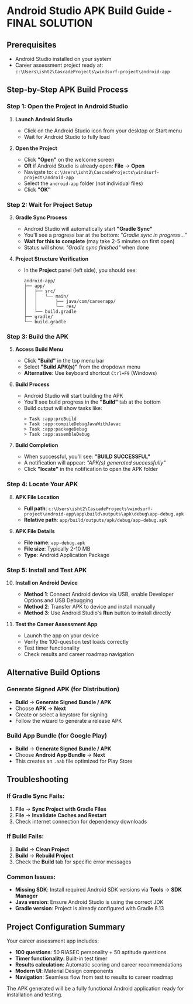 # Android Studio APK Build Guide - FINAL SOLUTION

## **Prerequisites**
- Android Studio installed on your system
- Career assessment project ready at: `c:\Users\isht2\CascadeProjects\windsurf-project\android-app`

## **Step-by-Step APK Build Process**

### **Step 1: Open the Project in Android Studio**

1. **Launch Android Studio**
   - Click on the Android Studio icon from your desktop or Start menu
   - Wait for Android Studio to fully load

2. **Open the Project**
   - Click **"Open"** on the welcome screen
   - **OR** if Android Studio is already open: **File** → **Open**
   - Navigate to: `c:\Users\isht2\CascadeProjects\windsurf-project\android-app`
   - Select the `android-app` folder (not individual files)
   - Click **"OK"**

### **Step 2: Wait for Project Setup**

3. **Gradle Sync Process**
   - Android Studio will automatically start **"Gradle Sync"**
   - You'll see a progress bar at the bottom: *"Gradle sync in progress..."*
   - **Wait for this to complete** (may take 2-5 minutes on first open)
   - Status will show: *"Gradle sync finished"* when done

4. **Project Structure Verification**
   - In the **Project** panel (left side), you should see:
     ```
     android-app/
     ├── app/
     │   ├── src/
     │   │   └── main/
     │   │       ├── java/com/careerapp/
     │   │       └── res/
     │   └── build.gradle
     ├── gradle/
     └── build.gradle
     ```

### **Step 3: Build the APK**

5. **Access Build Menu**
   - Click **"Build"** in the top menu bar
   - Select **"Build APK(s)"** from the dropdown menu
   - **Alternative**: Use keyboard shortcut `Ctrl+F9` (Windows)

6. **Build Process**
   - Android Studio will start building the APK
   - You'll see build progress in the **"Build"** tab at the bottom
   - Build output will show tasks like:
     ```
     > Task :app:preBuild
     > Task :app:compileDebugJavaWithJavac
     > Task :app:packageDebug
     > Task :app:assembleDebug
     ```

7. **Build Completion**
   - When successful, you'll see: **"BUILD SUCCESSFUL"**
   - A notification will appear: *"APK(s) generated successfully"*
   - Click **"locate"** in the notification to open the APK folder

### **Step 4: Locate Your APK**

8. **APK File Location**
   - **Full path**: `c:\Users\isht2\CascadeProjects\windsurf-project\android-app\app\build\outputs\apk\debug\app-debug.apk`
   - **Relative path**: `app/build/outputs/apk/debug/app-debug.apk`

9. **APK File Details**
   - **File name**: `app-debug.apk`
   - **File size**: Typically 2-10 MB
   - **Type**: Android Application Package

### **Step 5: Install and Test APK**

10. **Install on Android Device**
    - **Method 1**: Connect Android device via USB, enable Developer Options and USB Debugging
    - **Method 2**: Transfer APK to device and install manually
    - **Method 3**: Use Android Studio's **Run** button to install directly

11. **Test the Career Assessment App**
    - Launch the app on your device
    - Verify the 100-question test loads correctly
    - Test timer functionality
    - Check results and career roadmap navigation

## **Alternative Build Options**

### **Generate Signed APK (for Distribution)**
- **Build** → **Generate Signed Bundle / APK**
- Choose **APK** → **Next**
- Create or select a keystore for signing
- Follow the wizard to generate a release APK

### **Build App Bundle (for Google Play)**
- **Build** → **Generate Signed Bundle / APK**
- Choose **Android App Bundle** → **Next**
- This creates an `.aab` file optimized for Play Store

## **Troubleshooting**

### **If Gradle Sync Fails:**
1. **File** → **Sync Project with Gradle Files**
2. **File** → **Invalidate Caches and Restart**
3. Check internet connection for dependency downloads

### **If Build Fails:**
1. **Build** → **Clean Project**
2. **Build** → **Rebuild Project**
3. Check the **Build** tab for specific error messages

### **Common Issues:**
- **Missing SDK**: Install required Android SDK versions via **Tools** → **SDK Manager**
- **Java version**: Ensure Android Studio is using the correct JDK
- **Gradle version**: Project is already configured with Gradle 8.13

## **Project Configuration Summary**

Your career assessment app includes:
- **100 questions**: 50 RIASEC personality + 50 aptitude questions
- **Timer functionality**: Built-in test timer
- **Results calculation**: Automatic scoring and career recommendations
- **Modern UI**: Material Design components
- **Navigation**: Seamless flow from test to results to career roadmap

The APK generated will be a fully functional Android application ready for installation and testing.
